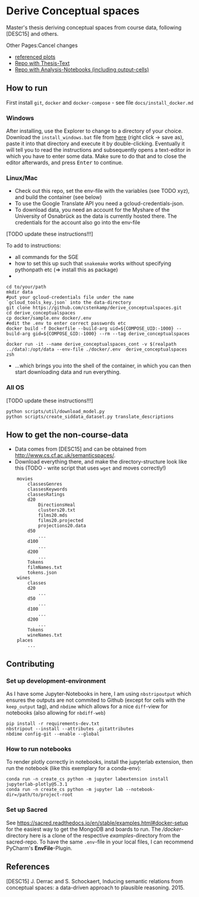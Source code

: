 # Derive Conceptual spaces

Master's thesis deriving conceptual spaces from course data, following [DESC15] and others.

Other Pages:Cancel changes
* [referenced plots](https://github.com/cstenkamp/derive_conceptualspaces/blob/main/doc/install_docker.md)
* [Repo with Thesis-Text](https://github.com/cstenkamp/MastersThesisText)
* [Repo with Analysis-Notebooks (including output-cells)](https://github.com/cstenkamp/MAAnalysisNotebooks)

## How to run

First install `git`, `docker` and `docker-compose` - see file `docs/install_docker.md`

### Windows
After installing, use the Explorer to change to a directory of your choice. Download the `install_windows.bat` file from [here](https://raw.githubusercontent.com/cstenkamp/derive_conceptualspaces/main/install_windows.bat) (right click -> save as), paste it into that directory and execute it by double-clicking. Eventually it will tell you to read the instructions and subsequently opens a text-editor in which you have to enter some data. Make sure to do that and to close the editor afterwards, and press <kbd>Enter</kbd> to continue.

### Linux/Mac
* Check out this repo, set the env-file with the variables (see TODO xyz), and build the container (see below)
* To use the Google Translate API you need a gcloud-credentials-json.  
* To download data, you need an account for the Myshare of the University of Osnabrück as the data is currently hosted there. The credentials for the account also go into the env-file  

[TODO update these instructions!!!]

To add to instructions:
* all commands for the SGE
* how to set this up such that `snakemake` works without specifying pythonpath etc (=> install this as package)
* 

```
cd to/your/path
mkdir data
#put your gcloud-credentials file under the name `gcloud_tools_key.json` into the data-directory
git clone https://github.com/cstenkamp/derive_conceptualspaces.git
cd derive_conceptualspaces
cp docker/sample.env docker/.env
#edit the .env to enter correct passwords etc
docker build -f Dockerfile --build-arg uid=${COMPOSE_UID:-1000} --build-arg gid=${COMPOSE_GID:-1000} --rm --tag derive_conceptualspaces .
docker run -it --name derive_conceptualspaces_cont -v $(realpath ../data):/opt/data --env-file ./docker/.env  derive_conceptualspaces zsh
```
* ...which brings you into the shell of the container, in which you can then start downloading data and run everything.

### All OS
[TODO update these instructions!!!]
```
python scripts/util/download_model.py
python scripts/create_siddata_dataset.py translate_descriptions
```


## How to get the non-course-data

* Data comes from [DESC15] and can be obtained from http://www.cs.cf.ac.uk/semanticspaces/.
* Download everything there, and make the directory-structure look like this (TODO - write script that uses `wget` and moves correctly!)
```
    movies
        classesGenres
        classesKeywords
        classesRatings
        d20
            DirectionsHeal
            clusters20.txt
            films20.mds
            films20.projected
            projections20.data
        d50
            ...
        d100
            ...
        d200
            ...
        Tokens
        filmNames.txt
        tokens.json
    wines
        classes
        d20
            ...
        d50
            ...
        d100
            ...
        d200
            ...
        Tokens
        wineNames.txt
    places
        ...
```
## Contributing

### Set up development-environment

As I have some Jupyter-Notebooks in here, I am using `nbstripoutput` which ensures the outputs are not commited to Github (except for cells with the `keep_output` tag), and `nbdime` which allows for a nice `diff`-view for notebooks (also allowing for `nbdiff-web`)
```
pip install -r requirements-dev.txt
nbstripout --install --attributes .gitattributes
nbdime config-git --enable --global
```

### How to run notebooks

To render plotly correctly in notebooks, install the jupyterlab extension, then run the notebook (like this exemplary for a conda-env):
```
conda run -n create_cs python -m jupyter labextension install jupyterlab-plotly@5.3.1
conda run -n create_cs python -m jupyter lab --notebook-dir=/path/to/project-root
```


### Set up Sacred

See https://sacred.readthedocs.io/en/stable/examples.html#docker-setup for the easiest way to get the MongoDB and boards to run. The */docker*-directory here is a clone of the respective *examples*-directory from the sacred-repo. To have the same `.env`-file in your local files, I can recommend PyCharm's **EnvFile**-Plugin.

## References

[DESC15] J. Derrac and S. Schockaert, Inducing semantic relations from conceptual spaces: a data-driven approach to plausible reasoning. 2015.
